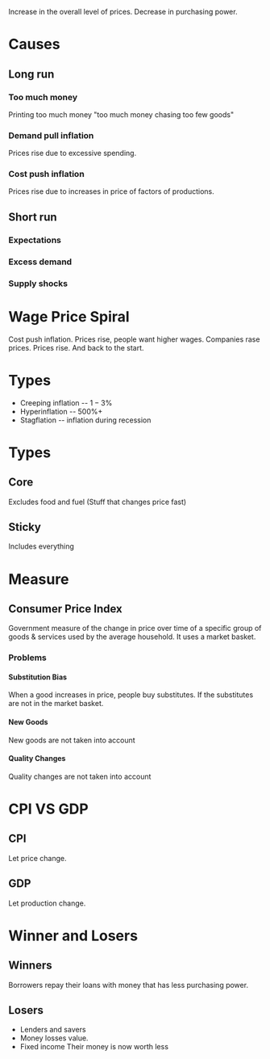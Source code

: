 Increase in the overall level of prices. Decrease in purchasing power.
# Causes 
## Long run
### Too much money
Printing too much money
"too much money chasing too few goods"
### Demand pull inflation
Prices rise due to excessive spending. 
### Cost push inflation
Prices rise due to increases in price of factors of productions.

## Short run
### Expectations

### Excess demand

### Supply shocks

# Wage Price Spiral 
Cost push inflation. Prices rise, people want higher wages. Companies rase prices. Prices rise. And back to the start.

# Types
- Creeping inflation -- $1-3\%$ 
- Hyperinflation -- $500\%+$ 
- Stagflation -- inflation during recession

# Types
## Core
Excludes food and fuel (Stuff that changes price fast)
## Sticky
Includes everything
# Measure
## Consumer Price Index
Government measure of the change in price over time of a specific group of goods & services used by the average household.
It uses a market basket.

### Problems
#### Substitution Bias 
When a good increases in price, people buy substitutes. If the substitutes are not in the market basket.
#### New Goods
New goods are not taken into account
#### Quality Changes
Quality changes are not taken into account

# CPI VS GDP
## CPI
Let price change.
## GDP
Let production change.

# Winner and Losers
## Winners
Borrowers repay their loans with money that has less purchasing power.
## Losers
- Lenders and savers
- Money losses value.
- Fixed income
Their money is now worth less
